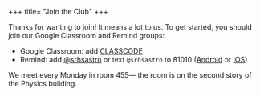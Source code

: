 +++
title= "Join the Club"
+++

Thanks for wanting to join! It means a lot to us. To get started, you should join our Google Classroom and Remind groups:
  - Google Classroom: add [CLASSCODE](https://classroom.google.com/c/CLASSID?cjc=CLASSCODE)
  - Remind: add [@srhsastro](https://rmd.at/srhsastro) or text `@srhsastro` to 81010 ([Android](sms:81010?body=@srhsastro) or [iOS](sms:81010&body=@srhsastro))

We meet every Monday in room 455— the room is on the second story of the Physics building.